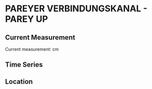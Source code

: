 # PAREYER VERBINDUNGSKANAL - PAREY UP

## Current Measurement

Current measurement: <Value topic="rivers/pegel-online/PVK/PAREY UP/measurementValue"/> cm

## Time Series

<TimeSeries topic="rivers/pegel-online/PVK/PAREY UP/measurementValue" period="week" />

## Location

<WorldMap>
  <Marker lat="52.403065582670365" lon="11.979050287236685" labelTopic="rivers/pegel-online/PVK/PAREY UP" />
</WorldMap>
